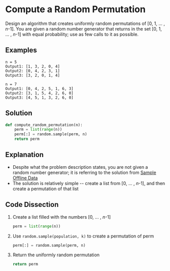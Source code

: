 # Compute a Random Permutation
Design an algorithm that creates uniformly random permutations of [0, 1, ... , _n_-1]. You are given a random number generator that returns in the set [0, 1, ... , _n_-1] with equal probability; use as few calls to it as possible.  
  
## Examples
```
n = 5
Output1: [1, 3, 2, 0, 4]
Output2: [0, 4, 2, 3, 1]
Output3: [3, 2, 0, 1, 4]

n = 7
Output1: [0, 4, 2, 5, 1, 6, 3]
Output2: [3, 1, 5, 4, 2, 6, 0]
Output3: [4, 5, 1, 3, 2, 6, 0]
```
  
## Solution
```python
def compute_random_permutation(n):
    perm = list(range(n))
    perm[:] = random.sample(perm, n)
    return perm
```
  
## Explanation
* Despite what the problem description states, you are not given a random number generator; it is referring to the solution from [Sample Offline Data](offline_sampling.md)  
* The solution is relatively simple -- create a list from [0, ... , _n_-1], and then create a permutation of that list  
  
## Code Dissection
1. Create a list filled with the numbers [0, ... , _n_-1]  
    ```python
    perm = list(range(n))
    ```
2. Use ```random.sample(population, k)``` to create a permutation of perm  
    ```python
    perm[:] = random.sample(perm, n)
    ```
3. Return the uniformly random permutation  
    ```python
    return perm
    ```